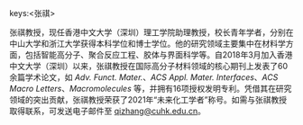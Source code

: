 keys:<张祺>


张祺教授，现任香港中文大学（深圳）理工学院助理教授，校长青年学者，分别在中山大学和浙江大学获得本科学位和博士学位。他的研究领域主要集中在材料学方面，包括智能高分子、聚合反应工程、胶体与界面科学等。自2018年3月加入香港中文大学（深圳）以来，张祺教授在国际高分子材料领域的核心期刊上发表了60余篇学术论文，如 *Adv. Funct. Mater.*、*ACS Appl. Mater. Interfaces*、*ACS Macro Letters*、*Macromolecules* 等，并拥有16项授权发明专利。凭借其在研究领域的突出贡献，张祺教授荣获了2021年“未来化工学者”称号。如需与张祺教授取得联系，可发送电子邮件至 qizhang@cuhk.edu.cn。